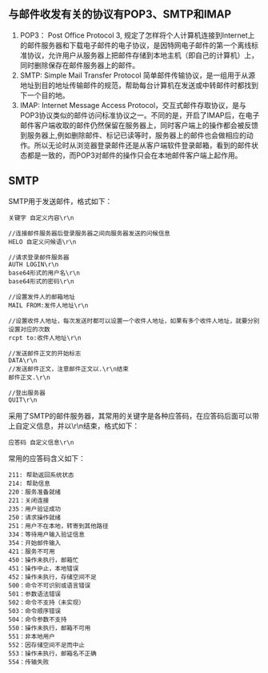 ## 与邮件收发有关的协议有POP3、SMTP和IMAP
1. POP3： Post Office Protocol 3, 规定了怎样将个人计算机连接到Internet上的邮件服务器和下载电子邮件的电子协议，是因特网电子邮件的第一个离线标准协议，允许用户从服务器上把邮件存储到本地主机（即自己的计算机）上，同时删除保存在邮件服务器上的邮件。
2. SMTP: Simple Mail Transfer Protocol 简单邮件传输协议，是一组用于从源地址到目的地址传输邮件的规范，帮助每台计算机在发送或中转邮件时都找到下一个目的地。
3. IMAP: Internet Message Access Protocol，交互式邮件存取协议，是与POP3协议类似的邮件访问标准协议之一。不同的是，开启了IMAP后，在电子邮件客户端收取的邮件仍然保留在服务器上，同时客户端上的操作都会被反馈到服务器上,例如删除邮件、标记已读等时，服务器上的邮件也会做相应的动作。所以无论时从浏览器登录邮件还是从客户端软件登录邮箱，看到的邮件状态都是一致的，而POP3对邮件的操作只会在本地邮件客户端上起作用。

## SMTP
SMTP用于发送邮件，格式如下：
```plain
关键字 自定义内容\r\n
```
```plain
//连接邮件服务器后登录服务器之间向服务器发送的问候信息
HELO 自定义问候语\r\n

//请求登录邮件服务器
AUTH LOGIN\r\n
base64形式的用户名\r\n
base64形式的密码\r\n

//设置发件人的邮箱地址
MAIL FROM:发件人地址\r\n

//设置收件人地址，每次发送时都可以设置一个收件人地址，如果有多个收件人地址，就要分别设置对应的次数
rcpt to:收件人地址\r\n

//发送邮件正文的开始标志
DATA\r\n
//发送邮件正文，注意邮件正文以.\r\n结束
邮件正文.\r\n

//登出服务器
QUIT\r\n
```
采用了SMTP的邮件服务器，其常用的关键字是各种应答码，在应答码后面可以带上自定义信息，并以\r\n结束，格式如下：
```plain
应答码 自定义信息\r\n
```
常用的应答码含义如下：
```plain
211: 帮助返回系统状态
214: 帮助信息
220：服务准备就绪
221：关闭连接
235：用户验证成功
250：请求操作就绪
251：用户不在本地，转寄到其他路径
334：等待用户输入验证信息
354：开始邮件输入
421：服务不可用
450：操作未执行，邮箱忙
451：操作中止，本地错误
452：操作未执行，存储空间不足
500：命令不可识别或语言错误
501：参数语法错误
502：命令不支持（未实现）
503：命令顺序错误
504：命令参数不支持
550：操作未执行，邮箱不可用
551：非本地用户
552：因存储空间不足而中止
553：操作未执行，邮箱名不正确
554：传输失败
```
